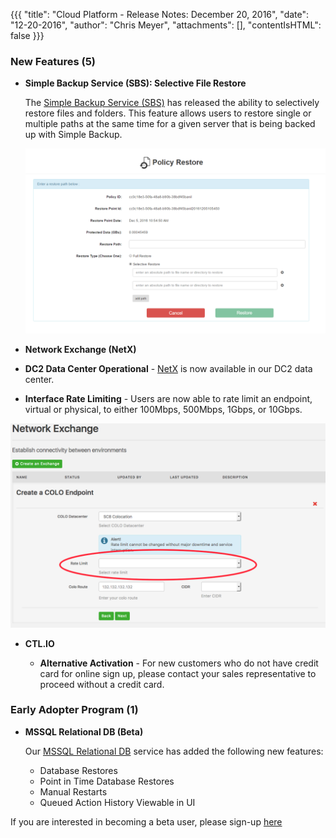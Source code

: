 {{{
"title": "Cloud Platform - Release Notes: December 20, 2016",
"date": "12-20-2016",
"author": "Chris Meyer",
"attachments": [],
"contentIsHTML": false
}}}

### New Features (5)
* __Simple Backup Service (SBS): Selective File Restore__

	The [Simple Backup Service (SBS)](https://www.ctl.io/simple-backup-service/) has released the ability to selectively restore files and folders. This feature allows users to restore single or multiple paths at the same time for a given server that is being backed up with Simple Backup.<p>

	![SBS Policy Restore Screenshot](../../images/2016-12-20_ReleaseNotes1.png)


*	__Network Exchange (NetX)__

  - __DC2 Data Center Operational__ - [NetX](https://www.ctl.io/network-exchange/) is now available in our DC2 data center.

  - __Interface Rate Limiting__ - Users are now able to rate limit an endpoint, virtual or physical, to either 100Mbps, 500Mbps, 1Gbps, or 10Gbps.<p>

  ![NetX Interface Rate Limiting Screenshot](../../images/2016-12-20_ReleaseNotes2.png)

* __CTL.IO__

	- __Alternative Activation__ - For new customers who do not have credit card for online sign up, please contact your sales representative to proceed without a credit card.


### Early Adopter Program (1)

* __MSSQL Relational DB (Beta)__

  Our [MSSQL Relational DB](https://www.ctl.io/relational-database/relational-db-mssql/) service has added the following new features:
	- Database Restores
	- Point in Time Database Restores
	- Manual Restarts
	- Queued Action History Viewable in UI<p>

 If you are interested in becoming a beta user, please sign-up [here](https://www.ctl.io/relational-database/relational-db-mssql/)
